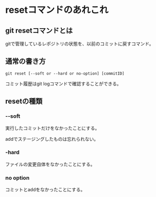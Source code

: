 # resetコマンドのあれこれ

## git resetコマンドとは

gitで管理しているレポジトリの状態を、以前のコミットに戻すコマンド。



## 通常の書き方

```
git reset [--soft or --hard or no-option] [commitID]
```

コミット履歴はgit logコマンドで確認することができる。



## resetの種類

### --soft

実行したコミットだけをなかったことにする。

addでステージングしたものは忘れられない。

### -hard

ファイルの変更自体をなかったことにする。

### no option

コミットとaddをなかったことにする。











